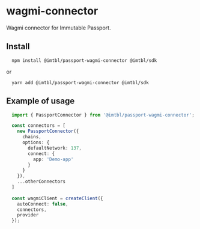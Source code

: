 
# wagmi-connector

Wagmi connector for Immutable Passport. 

## Install

```shell
  npm install @imtbl/passport-wagmi-connector @imtbl/sdk
```
or
```shell
  yarn add @imtbl/passport-wagmi-connector @imtbl/sdk
```

## Example of usage

```ts
  import { PassportConnector } from '@imtbl/passport-wagmi-connector';

  const connectors = [
    new PassportConnector({
      chains,
      options: {
        defaultNetwork: 137,
        connect: {
          app: 'Demo-app'
        }
      }
    }),
    ...otherConnectors
  ]
  
  const wagmiClient = createClient({
    autoConnect: false,
    connectors,
    provider
  });
```
